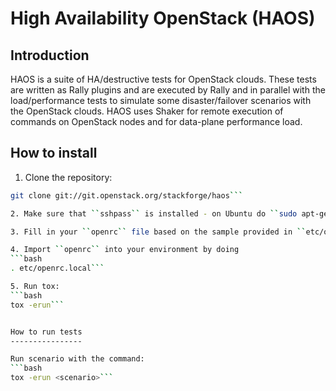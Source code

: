 High Availability OpenStack (HAOS)
==================================

Introduction
------------

HAOS is a suite of HA/destructive tests for OpenStack clouds. These tests
are written as Rally plugins and are executed by Rally and in
parallel with the load/performance tests to simulate some disaster/failover
scenarios with the OpenStack clouds. HAOS uses Shaker for remote execution
of commands on OpenStack nodes and for data-plane performance load.


How to install
--------------

1. Clone the repository:
```bash
git clone git://git.openstack.org/stackforge/haos```

2. Make sure that ``sshpass`` is installed - on Ubuntu do ``sudo apt-get install sshpass``

3. Fill in your ``openrc`` file based on the sample provided in ``etc/openrc``

4. Import ``openrc`` into your environment by doing
```bash
. etc/openrc.local```

5. Run tox:
```bash
tox -erun```


How to run tests
----------------

Run scenario with the command:
```bash
tox -erun <scenario>```
